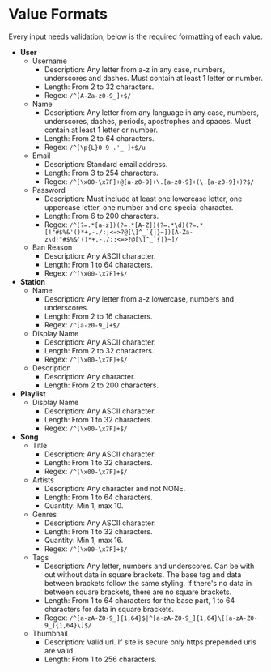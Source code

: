 # Value Formats

Every input needs validation, below is the required formatting of each value.

- **User**
    - Username
        - Description: Any letter from a-z in any case, numbers, underscores and dashes. Must contain at least 1 letter or number.
        - Length: From 2 to 32 characters.
        - Regex: ```/^[A-Za-z0-9_]+$/```
    - Name
        - Description: Any letter from any language in any case, numbers, underscores, dashes, periods, apostrophes and spaces. Must contain at least 1 letter or number.
        - Length: From 2 to 64 characters.
        - Regex: ```/^[\p{L}0-9 .'_-]+$/u```
    - Email
        - Description: Standard email address.
        - Length: From 3 to 254 characters.
        - Regex: ```/^[\x00-\x7F]+@[a-z0-9]+\.[a-z0-9]+(\.[a-z0-9]+)?$/```
    - Password
        - Description: Must include at least one lowercase letter, one uppercase letter, one number and one special character.
        - Length: From 6 to 200 characters.
        - Regex: ```/^(?=.*[a-z])(?=.*[A-Z])(?=.*\d)(?=.*[!"#$%&'()*+,-./:;<=>?@[\]^_`{|}~])[A-Za-z\d!"#$%&'()*+,-./:;<=>?@[\]^_`{|}~]/```
    - Ban Reason
        - Description: Any ASCII character.
        - Length: From 1 to 64 characters.
        - Regex: ```/^[\x00-\x7F]+$/```
- **Station**
    - Name
        - Description: Any letter from a-z lowercase, numbers and underscores.
        - Length: From 2 to 16 characters.
        - Regex: ```/^[a-z0-9_]+$/```
    - Display Name
        - Description: Any ASCII character.
        - Length: From 2 to 32 characters.
        - Regex: ```/^[\x00-\x7F]+$/```
    - Description
        - Description: Any character.
        - Length: From 2 to 200 characters.
- **Playlist**
    - Display Name
        - Description: Any ASCII character.
        - Length: From 1 to 32 characters.
        - Regex: ```/^[\x00-\x7F]+$/```
- **Song**
    - Title
        - Description: Any ASCII character.
        - Length: From 1 to 32 characters.
        - Regex: ```/^[\x00-\x7F]+$/```
    - Artists
        - Description: Any character and not NONE.
        - Length: From 1 to 64 characters.
        - Quantity: Min 1, max 10.
    - Genres
        - Description: Any ASCII character.
        - Length: From 1 to 32 characters.
        - Quantity: Min 1, max 16.
        - Regex: ```/^[\x00-\x7F]+$/```
    - Tags
        - Description: Any letter, numbers and underscores. Can be with out without data in square brackets. The base tag and data between brackets follow the same styling. If there's no data in between square brackets, there are no square brackets.
        - Length: From 1 to 64 characters for the base part, 1 to 64 characters for data in square brackets.
        - Regex: ```/^[a-zA-Z0-9_]{1,64}$|^[a-zA-Z0-9_]{1,64}\[[a-zA-Z0-9_]{1,64}\]$/```
    - Thumbnail
        - Description: Valid url. If site is secure only https prepended urls are valid.
        - Length: From 1 to 256 characters.
